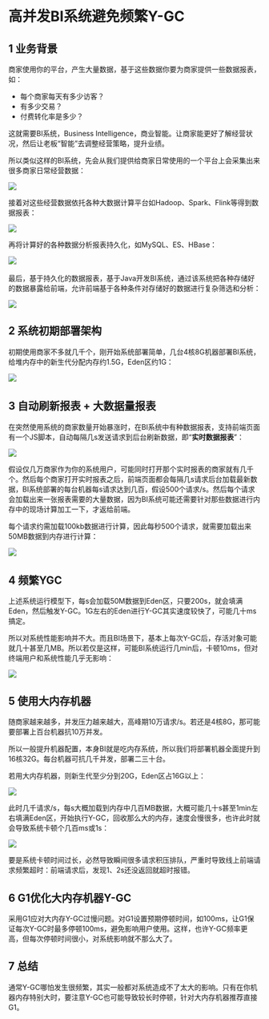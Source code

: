 # 高并发BI系统避免频繁Y-GC

## 1 业务背景

商家使用你的平台，产生大量数据，基于这些数据你要为商家提供一些数据报表，如：

- 每个商家每天有多少访客？
- 有多少交易？
- 付费转化率是多少？

这就需要BI系统，Business Intelligence，商业智能。让商家能更好了解经营状况，然后让老板“智能”去调整经营策略，提升业绩。

所以类似这样的BI系统，先会从我们提供给商家日常使用的一个平台上会采集出来很多商家日常经营数据：

![](https://codeselect.oss-cn-shanghai.aliyuncs.com/watermark%252Ctype_d3F5LXplbmhlaQ%252Cshadow_50%252Ctext_SmF2YUVkZ2U%253D%252Csize_20%252Ccolor_FFFFFF%252Ct_70%252Cg_se%252Cx_16.png)

接着对这些经营数据依托各种大数据计算平台如Hadoop、Spark、Flink等得到数据报表：

![](https://codeselect.oss-cn-shanghai.aliyuncs.com/%E5%A4%A7%E6%95%B0%E6%8D%AE%E8%AE%A1%E7%AE%97%E5%B9%B3%E5%8F%B0.png)

再将计算好的各种数据分析报表持久化，如MySQL、ES、HBase：

![](/Users/javaedge/Downloads/IDEAProjects/java-edge-master/assets/%E6%95%B0%E6%8D%AE%E5%88%86%E6%9E%90%E6%8A%A5%E8%A1%A8%E6%8C%81%E4%B9%85%E5%8C%96.png)﻿

最后，基于持久化的数据报表，基于Java开发BI系统，通过该系统把各种存储好的数据暴露给前端，允许前端基于各种条件对存储好的数据进行复杂筛选和分析：

![](https://codeselect.oss-cn-shanghai.aliyuncs.com/%E6%95%B0%E6%8D%AE%E6%9A%B4%E9%9C%B2%E7%BB%99%E5%89%8D%E7%AB%AF.png)



## 2 系统初期部署架构

初期使用商家不多就几千个，刚开始系统部署简单，几台4核8G机器部署BI系统，给堆内存中的新生代分配内存约1.5G，Eden区约1G：

![](https://codeselect.oss-cn-shanghai.aliyuncs.com/%E7%B3%BB%E7%BB%9F%E5%88%9D%E6%9C%9F%E9%83%A8%E7%BD%B2%E6%9E%B6%E6%9E%84.png)﻿

## 3  自动刷新报表 + 大数据量报表

在突然使用系统的商家数量开始暴涨时，在BI系统中有种数据报表，支持前端页面有一个JS脚本，自动每隔几s发送请求到后台刷新数据，即“**实时数据报表**”：

![](https://codeselect.oss-cn-shanghai.aliyuncs.com/%E8%87%AA%E5%8A%A8%E5%88%B7%E6%96%B0%E6%8A%A5%E8%A1%A8.png)

假设仅几万商家作为你的系统用户，可能同时打开那个实时报表的商家就有几千个。然后每个商家打开实时报表之后，前端页面都会每隔几s请求后台加载最新数据，BI系统部署的每台机器每s请求达到几百，假设500个请求/s。然后每个请求会加载出来一张报表需要的大量数据，因为BI系统可能还需要针对那些数据进行内存中的现场计算加工一下，才返给前端。

每个请求约需加载100kb数据进行计算，因此每秒500个请求，就需要加载出来50MB数据到内存进行计算：

![](https://codeselect.oss-cn-shanghai.aliyuncs.com/%E6%95%B0%E6%8D%AE%E5%88%B0%E5%86%85%E5%AD%98.png)﻿

## 4 频繁YGC

上述系统运行模型下，每s会加载50M数据到Eden区，只要200s，就会填满Eden，然后触发Y-GC。1G左右的Eden进行Y-GC其实速度较快了，可能几十ms搞定。

所以对系统性能影响并不大。而且BI场景下，基本上每次Y-GC后，存活对象可能就几十甚至几MB。所以若仅是这样，可能BI系统运行几min后，卡顿10ms，但对终端用户和系统性能几乎无影响：

![](https://codeselect.oss-cn-shanghai.aliyuncs.com/%E9%A2%91%E7%B9%81YGC.png)

## 5 使用大内存机器

随商家越来越多，并发压力越来越大，高峰期10万请求/s。若还是4核8G，那可能要部署上百台机器抗10万并发。

所以一般提升机器配置，本身BI就是吃内存系统，所以我们将部署机器全面提升到16核32G。每台机器可抗几千并发，部署二三十台。

若用大内存机器，则新生代至少分到20G，Eden区占16G以上：

![](https://codeselect.oss-cn-shanghai.aliyuncs.com/%E4%BD%BF%E7%94%A8%E5%A4%A7%E5%86%85%E5%AD%98%E6%9C%BA%E5%99%A8.png)

此时几千请求/s，每s大概加载到内存中几百MB数据，大概可能几十s甚至1min左右填满Eden区，开始执行Y-GC，回收那么大的内存，速度会慢很多，也许此时就会导致系统卡顿个几百ms或1s：

![](https://codeselect.oss-cn-shanghai.aliyuncs.com/%E7%B3%BB%E7%BB%9F%E5%8D%A1%E9%A1%BF.png)

要是系统卡顿时间过长，必然导致瞬间很多请求积压排队，严重时导致线上前端请求频繁超时：前端请求后，发现1、2s还没返回就超时报错。

## 6 G1优化大内存机器Y-GC

采用G1应对大内存Y-GC过慢问题。对G1设置预期停顿时间，如100ms，让G1保证每次Y-GC时最多停顿100ms，避免影响用户使用。这样，也许Y-GC频率更高，但每次停顿时间很小，对系统影响就不那么大了。

## 7 总结

通常Y-GC哪怕发生很频繁，其实一般都对系统造成不了太大的影响。只有在你机器内存特别大时，要注意Y-GC也可能导致较长时停顿，针对大内存机器推荐直接G1。